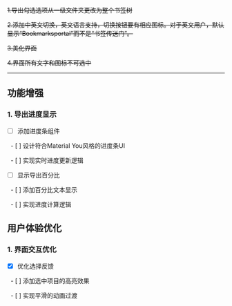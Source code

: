 ~~1.导出勾选选项从一级文件夹更改为整个书签树~~

~~2.添加中英文切换，英文语言支持，切换按钮要有相应图标。对于英文用户，默认显示“Bookmarksportal”而不是“书签传送门”。~~

~~3.美化界面~~

~~4.界面所有文字和图标不可选中~~

---

## 功能增强



### 1. 导出进度显示

- [ ] 添加进度条组件

  - [ ] 设计符合Material You风格的进度条UI

  - [ ] 实现实时进度更新逻辑

- [ ] 显示导出百分比

  - [ ] 添加百分比文本显示

  - [ ] 实现进度计算逻辑





## 用户体验优化



### 1. 界面交互优化

- [x] 优化选择反馈

  - [ ] 添加选中项目的高亮效果

  - [ ] 实现平滑的动画过渡


